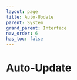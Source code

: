 ```yaml
---
layout: page
title: Auto-Update
parent: System
grand_parent: Interface
nav_order: 6
has_toc: false
---
```


# Auto-Update
